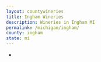 ```yaml
---
layout: countywineries
title: Ingham Wineries
description: Wineries in Ingham MI
permalink: /michigan/ingham/
county: ingham
state: mi
---
```

-
